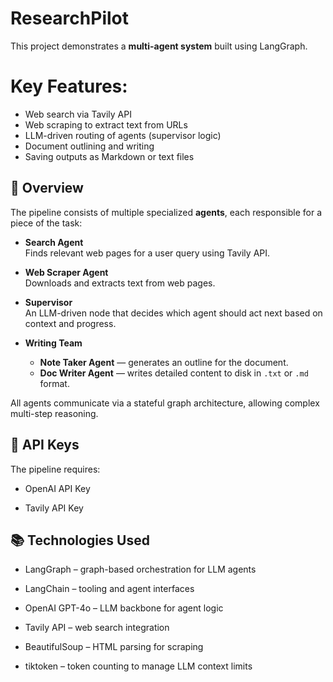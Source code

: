 # ResearchPilot
This project demonstrates a **multi-agent system** built using LangGraph.  

# **Key Features:**
- Web search via Tavily API
- Web scraping to extract text from URLs
- LLM-driven routing of agents (supervisor logic)
- Document outlining and writing
- Saving outputs as Markdown or text files

## 🚀 Overview

The pipeline consists of multiple specialized **agents**, each responsible for a piece of the task:

- **Search Agent**  
  Finds relevant web pages for a user query using Tavily API.

- **Web Scraper Agent**  
  Downloads and extracts text from web pages.

- **Supervisor**  
  An LLM-driven node that decides which agent should act next based on context and progress.

- **Writing Team**  
  - **Note Taker Agent** — generates an outline for the document.
  - **Doc Writer Agent** — writes detailed content to disk in `.txt` or `.md` format.

All agents communicate via a stateful graph architecture, allowing complex multi-step reasoning.

## 🔐 API Keys  

The pipeline requires:

- OpenAI API Key

- Tavily API Key

## 📚 Technologies Used  

- LangGraph – graph-based orchestration for LLM agents

- LangChain – tooling and agent interfaces

- OpenAI GPT-4o – LLM backbone for agent logic

- Tavily API – web search integration

- BeautifulSoup – HTML parsing for scraping

- tiktoken – token counting to manage LLM context limits
